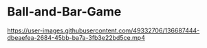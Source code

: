 # Ball-and-Bar-Game


https://user-images.githubusercontent.com/49332706/136687444-dbeaefea-2684-45bb-ba7a-3fb3e22bd5ce.mp4

